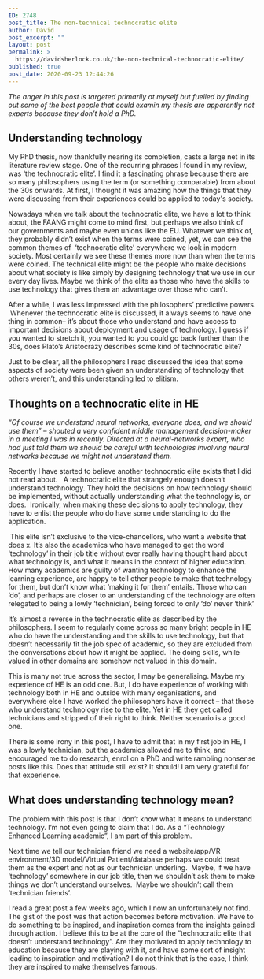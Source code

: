 ```yaml
---
ID: 2748
post_title: The non-technical technocratic elite
author: David
post_excerpt: ""
layout: post
permalink: >
  https://davidsherlock.co.uk/the-non-technical-technocratic-elite/
published: true
post_date: 2020-09-23 12:44:26
---
```

<!-- wp:paragraph -->
<p><em>The anger in this post is targeted primarily at myself but fuelled by finding out some of the best people that could examin my thesis are apparently not experts because they don’t hold a PhD.</em></p>
<!-- /wp:paragraph -->

<!-- wp:paragraph -->
<p><h2>Understanding technology</h2></p>
<!-- /wp:paragraph -->

<!-- wp:paragraph -->
<p>My PhD thesis, now thankfully nearing its completion, casts a large net in its literature review stage. One of the recurring phrases I found in my review, was ‘the technocratic elite’. I find it a fascinating phrase because there are so many philosophers using the term (or something comparable) from about the 30s onwards. At first, I thought it was amazing how the things that they were discussing from their experiences could be applied to today's society.</p>
<!-- /wp:paragraph -->

<!-- wp:paragraph -->
<p>Nowadays when we talk about the technocratic elite, we have a lot to think about, the FAANG might come to mind first, but perhaps we also think of our governments and maybe even unions like the EU. Whatever we think of, they probably didn’t exist when the terms were coined, yet, we can see the common themes of &nbsp;‘technocratic elite’ everywhere we look in modern society. Most certainly we see these themes more now than when the terms were coined. The technical elite might be the people who make decisions about what society is like simply by designing technology that we use in our every day lives. Maybe we think of the elite as those who have the skills to use technology that gives them an advantage over those who can’t.</p>
<!-- /wp:paragraph -->

<!-- wp:paragraph -->
<p>After a while, I was less impressed with the philosophers’ predictive powers. &nbsp;Whenever the technocratic elite is discussed, it always seems to have one thing in common– it’s about those who understand and have access to important decisions about deployment and usage of technology. I guess if you wanted to stretch it, you wanted to you could go back further than the 30s, does Plato’s Aristocrazy describes some kind of technocratic elite?</p>
<!-- /wp:paragraph -->

<!-- wp:paragraph -->
<p>Just to be clear, all the philosophers I read discussed the idea that some aspects of society were been given an understanding of technology that others weren’t, and this understanding led to elitism.</p>
<!-- /wp:paragraph -->

<!-- wp:paragraph -->
<p><h2>Thoughts on a technocratic elite in HE</h2></p>
<!-- /wp:paragraph -->

<!-- wp:paragraph -->
<p><em>“Of course we understand neural networks, everyone does, and we should use them” – shouted a very confident middle management decision-maker in a meeting I was in recently. Directed at a neural-networks expert, who had just told them we should be careful with technologies involving neural networks because we might not understand them.</em></p>
<!-- /wp:paragraph -->

<!-- wp:paragraph -->
<p>Recently I have started to believe another technocratic elite exists that I did not read about. &nbsp;&nbsp;A technocratic elite that strangely enough doesn’t understand technology. They hold the decisions on how technology should be implemented, without actually understanding what the technology is, or does. &nbsp;Ironically, when making these decisions to apply technology, they have to enlist the people who do have some understanding to do the application.</p>
<!-- /wp:paragraph -->

<!-- wp:paragraph -->
<p>&nbsp;This elite isn’t exclusive to the vice-chancellors, who want a website that does x. It’s also the academics who have managed to get the word ‘technology’ in their job title without ever really having thought hard about what technology is, and what it means in the context of higher education. How many academics are guilty of wanting technology to enhance the learning experience, are happy to tell other people to make that technology for them, but don’t know what ‘making it for them’ entails. Those who can ‘do’, and perhaps are closer to an understanding of the technology are often relegated to being a lowly ‘technician’, being forced to only ‘do’ never ‘think’</p>
<!-- /wp:paragraph -->

<!-- wp:paragraph -->
<p>It’s almost a reverse in the technocratic elite as described by the philosophers. I seem to regularly come across so many bright people in HE who do have the understanding and the skills to use technology, but that doesn’t necessarily fit the job spec of academic, so they are excluded from the conversations about how it might be applied. The doing skills, while valued in other domains are somehow not valued in this domain.</p>
<!-- /wp:paragraph -->

<!-- wp:paragraph -->
<p>This is many not true across the sector, I may be generalising. Maybe my experience of HE is an odd one. But, I do have experience of working with technology both in HE and outside with many organisations, and everywhere else I have worked the philosophers have it correct – that those who understand technology rise to the elite. Yet in HE they get called technicians and stripped of their right to think. Neither scenario is a good one.</p>
<!-- /wp:paragraph -->

<!-- wp:paragraph -->
<p>There is some irony in this post, I have to admit that in my first job in HE, I was a lowly technician, but the academics allowed me to think, and encouraged me to do research, enrol on a PhD and write rambling nonsense posts like this. Does that attitude still exist? It should! I am very grateful for that experience.</p>
<!-- /wp:paragraph -->

<!-- wp:paragraph -->
<p><h2>What does understanding technology mean?</h2></p>
<!-- /wp:paragraph -->

<!-- wp:paragraph -->
<p>The problem with this post is that I don’t know what it means to understand technology. I’m not even going to claim that I do. As a “Technology Enhanced Learning academic”, I am part of this problem.</p>
<!-- /wp:paragraph -->

<!-- wp:paragraph -->
<p>Next time we tell our technician friend we need a website/app/VR environment/3D model/Virtual Patient/database perhaps we could treat them as the expert and not as our technician underling.&nbsp; Maybe, if we have ‘technology’ somewhere in our job title, then we shouldn’t ask them to make things we don’t understand ourselves. &nbsp;Maybe we shouldn’t call them ‘technician friends’.</p>
<!-- /wp:paragraph -->

<!-- wp:paragraph -->
<p>I read a great post a few weeks ago, which I now an unfortunately not find. The gist of the post was that action becomes before motivation. We have to do something to be inspired, and inspiration comes from the insights gained through action. I believe this to be at the core of the “technocratic elite that doesn’t understand technology”. Are they motivated to apply technology to education because they are playing with it, and have some sort of insight leading to inspiration and motivation? I do not think that is the case, I think they are inspired to make themselves famous.</p>
<!-- /wp:paragraph -->